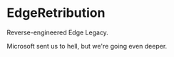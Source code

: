 # EdgeRetribution
Reverse-engineered Edge Legacy.

Microsoft sent us to hell, but we're going even deeper. 

